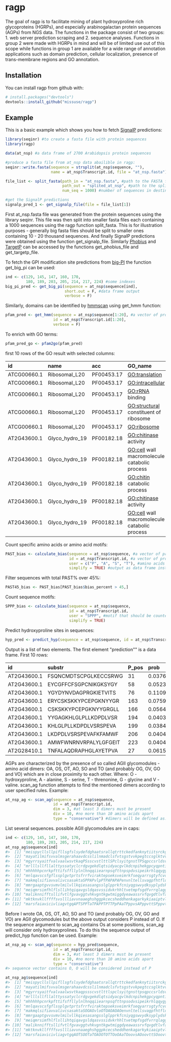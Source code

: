 
<!-- README.md is generated from README.Rmd. Please edit that file -->
ragp
====

The goal of ragp is to facilitate mining of plant hydroxyproline rich glycoproteins (HGRPs), and especially arabinogalactan protein sequences (AGPs) from NGS data. The functions in the package consist of two groups: 1. web server prediction scraping and 2. sequence analyses. Functions in group 2 were made with HGRPs in mind and will be of limited use out of this scope while functions in group 1 are available for a wide range of annotation applications such as domain prediction, cellular localization, presence of trans-membrane regions and GO annotation.

Installation
------------

You can install ragp from github with:

``` r
# install.packages("devtools")
devtools::install_github("missuse/ragp")
```

Example
-------

This is a basic example which shows you how to fetch [SignalP](http://www.cbs.dtu.dk/services/SignalP/) predictions:

``` r
library(seqinr) #to create a fasta file with protein sequences
library(ragp)

data(at_nsp) #a data frame of 2700 Arabidopsis protein sequences 

#produce a fasta file from at_nsp data abailible in ragp:
seqinr::write.fasta(sequence = strsplit(at_nsp$sequence, ""),
                    name = at_nsp$Transcript.id, file = "at_nsp.fasta")

file_list <- split_fasta(path_in = "at_nsp.fasta", #path to the FASTA formated file`
                         path_out = "splited_at_nsp", #path to the splited files on which integers and file type will be apended automatically
                         num_seq = 1000) #number of sequences in destination files, usually this will be 10 - 20k

#get the SignalP predictions
signalp_pred_1 <- get_signalp_file(file = file_list[1])
```

First at\_nsp.fasta file was generated from the protein sequences using the library seqinr. This file was then split into smaller fasta files each containing a 1000 sequences using the ragp function split\_fasta. This is for illustration purposes - generally big fasta files should be split to smaller ones containing 10 - 20 thousand sequences. And finally SignalP predictions were obtained using the function get\_signalp\_file. Similarly [Phobius](http://phobius.sbc.su.se/) and [TargetP](http://www.cbs.dtu.dk/services/TargetP/) can be accessed by the functions get\_phobius\_file and get\_targetp\_file.

To fetch the GPI modification site predictions from [big-PI](http://mendel.imp.ac.at/gpi/plant_server.html) the function get\_big\_pi can be used:

``` r
ind <- c(129, 145, 147, 160, 170,
         180, 189, 203, 205, 214, 217, 224) #some indexes
big_pi_pred <- get_big_pi(sequence = at_nsp$sequence[ind],
                          short.out = F, #data frame output
                          verbose = F) 
```

Similarly, domains can be identified by [hmmscan](https://www.ebi.ac.uk/Tools/hmmer/search/hmmscan) using get\_hmm function:

``` r
pfam_pred <- get_hmm(sequence = at_nsp$sequence[1:20], #a vector of protein sequences as strings
                     id = at_nsp$Transcript.id[1:20],
                     verbose = F)
```

To enrich with GO terms:

``` r
pfam_pred_go <- pfam2go(pfam_pred)
```

first 10 rows of the GO result with selected columns:

| id          | name             | acc        | GO\_name                                       | GO\_acc      |
|:------------|:-----------------|:-----------|:-----------------------------------------------|:-------------|
| ATCG00660.1 | Ribosomal\_L20   | PF00453.17 | <GO:translation>                               | <GO:0006412> |
| ATCG00660.1 | Ribosomal\_L20   | PF00453.17 | <GO:intracellular>                             | <GO:0005622> |
| ATCG00660.1 | Ribosomal\_L20   | PF00453.17 | <GO:rRNA> binding                              | <GO:0019843> |
| ATCG00660.1 | Ribosomal\_L20   | PF00453.17 | <GO:structural> constituent of ribosome        | <GO:0003735> |
| ATCG00660.1 | Ribosomal\_L20   | PF00453.17 | <GO:ribosome>                                  | <GO:0005840> |
| AT2G43600.1 | Glyco\_hydro\_19 | PF00182.18 | <GO:chitinase> activity                        | <GO:0004568> |
| AT2G43600.1 | Glyco\_hydro\_19 | PF00182.18 | <GO:cell> wall macromolecule catabolic process | <GO:0016998> |
| AT2G43600.1 | Glyco\_hydro\_19 | PF00182.18 | <GO:chitin> catabolic process                  | <GO:0006032> |
| AT2G43600.1 | Glyco\_hydro\_19 | PF00182.18 | <GO:chitinase> activity                        | <GO:0004568> |
| AT2G43600.1 | Glyco\_hydro\_19 | PF00182.18 | <GO:cell> wall macromolecule catabolic process | <GO:0016998> |

Count specific amino acids or amino acid motifs:

``` r
PAST_bias <- calculate_bias(sequence = at_nsp$sequence, #a vector of protein sequences as strings
                            id = at_nsp$Transcript.id, #a vector of protein identifiers as strings
                            user = c("P", "A", "S", "T"), #amino acids that should be counted - this is the default so it can be omitted in this case
                            simplify = TRUE) #output as data frame instead of a list
```

Filter sequences with total PAST% over 45%:

``` r
PAST45_bias <- PAST_bias[PAST_bias$bias_percent > 45,]
```

Count sequence motifs:

``` r
SPPP_bias <- calculate_bias(sequence = at_nsp$sequence,
                            id = at_nsp$Transcript.id, 
                            user = "SPPP", #motif that should be counted
                            simplify = TRUE)
```

Predict hydroxyproline sites in sequences:

``` r
hyp_pred <- predict_hyp(sequence = at_nsp$sequence, id = at_nsp$Transcript.id)
```

Output is a list of two elements. The first element "prediction"" is a data frame. First 10 rows:

| id          | substr                | P\_pos | prob               | HYP |
|:------------|:----------------------|:-------|:-------------------|:----|
| AT2G43600.1 | FSQNCMDTSCPGLKECCSRWG | 31     | 0.0376294292509556 | No  |
| AT2G43600.1 | EYCGFFCFSGPCNIKGKSYGY | 58     | 0.0523086786270142 | No  |
| AT2G43600.1 | YGYDYNVDAGPRGKIETVITS | 76     | 0.110943540930748  | No  |
| AT2G43600.1 | ERYCSKSKKYPCEPGKNYYGR | 163    | 0.075996607542038  | No  |
| AT2G43600.1 | CSKSKKYPCEPGKNYYGRGLL | 166    | 0.0564411692321301 | No  |
| AT2G43600.1 | YYGAGKHLGLPLLKDPDLVSR | 194    | 0.0403638146817684 | No  |
| AT2G43600.1 | KHLGLPLLKDPDLVSRSPEVA | 199    | 0.0384472720324993 | No  |
| AT2G43600.1 | LKDPDLVSRSPEVAFKFAMWF | 206    | 0.0404469892382622 | No  |
| AT2G43600.1 | AMWFWNRNVRPALYLGFGEIT | 223    | 0.0404815301299095 | No  |
| AT2G28410.1 | TNFALAQDRAPHGLAYETPVA | 27     | 0.0615824684500694 | No  |

AGPs are characterized by the presence of so called AGII glycomodules - amino acid dimers: OA, OS, OT, AO, SO and TO (and probably OG, OV, GO and VO) which are in close proximity to each other. Where: O - hydroxyproline, A - alanine, S - serine, T - threnonine, G - glycine and V - valine. scan\_ag function attempts to find the mentioned dimers according to user specified rules. Example:

``` r
at_nsp_ag <- scan_ag(sequence = at_nsp$sequence,
                     id = at_nsp$Transcript.id,
                     dim = 3, #at least 3 dimers must be present
                     div = 10, #no more than 10 amino acids apart
                     type = "conservative") #dimers will be defined as: PA, PS, PT, AP, SP, TP
```

List several sequences. possible AGII glycomodules are in caps:

``` r
ind <- c(129, 145, 147, 160, 170,
         180, 189, 203, 205, 214, 217, 224)
at_nsp_ag$sequence[ind]
#>  [1] "meispycllsllpifllsgfslsydefdghaatsrallqtrttckedfanknytiitsrckgpnypanvccsafkdfacpfaevlndekndcastmfsyinlygryppgifanmckegkegldctdvtqsasatsdsiprasttaslavlstflvlcllflss"                                                                                                                                                                                                             
#>  [2] "mayatilmifsvvalmsgerahaavdcsslilnmadclsfvtsgstvvkpegtccsglktvvrtgpeclceafknsgslgltldlskaaslPSvckvaAPPSarcglsvsgdpPAtAPglSPTagagAPAlssganaaTPvsSPrssdasllsvsfafvifmalissfy"                                                                                                                                                                                                       
#>  [3] "mgyrrsyaitfvalvaalwsvtkaqPSsscvstlttlSPclsyitgnstTPSqpccsrldsviksspqcicsavnspipniglninrtqalqlpnacniqTPpltqcnaatgPTaqpPAPSPTekTPdvtlTPTslpgarsgvgggsktvpsvgtgsssrnvdplplhflmfavlvvctssfl"                                                                                                                                                                                         
#>  [4] "mrlllsllfllalttyssatyclcrdgvgekdlqtsidyacgvlkdcnpihekgpcyqpntikshcdwavntyfqrfgqisgscnfsgtattsqnlPStvvtgclyPSSPgsagtTPTtgTPSgtqtfpgpPAfgPAgdfdPSgnngAPSlfisialslgfsvviafl"                                                                                                                                                                                                        
#>  [5] "mhhhhhpcnrkpfttifsffllylnlhnqqiiearnpsqfttnpspdvsipeikrhlqqygylpqnkesddvsfeqalvryqknlglpitgkpdsdtlsqillprcgfpddvepktapfhtgkkyvyfpgrprwtrdvplkltyafsqenltpylaptdirrvfrrafgkwasvipvsfietedyviadikigffngdhgdgepfdgvlgvlahtfspengrlhldkaetwavdfdeekssvavdlesvavheighvlglghssvkdaamyptlkprskkvnlnmddvvgvqslygtnpnftlnsllasetstnladgsrirsqgmiystlstvialcflnw"                          
#>  [6] "mnlqavscsfgflssplgvtprtsfrrfviraktepseksveimrkfseqyarrsgtyfcvdkgvtsvvikglaehkdsygaplcpcrhyddkaaevgqgfwncpcvpmrerkechcmlfltpdndfagkdqtitsdeikettanm"                                                                                                                                                                                                                              
#>  [7] "makmqlsifiavvalivcsasaktaSPPAPvlpPTPAPAPAPenvnltellsvagpfhtfldyllstgvietfqnqannteegitifvpkddafkaqknpplsnltkdqlkqlvlfhalphyyslsefknlsqsgpvstfaggqyslkftdvsgtvridslwtrtkvsssvfstdpvavyqvnrvllpeaifgtdvppmPAPAPAPivsAPSdSPSvadsegasSPksshknsgqklllapismvisglvalfl"                                                                                                                  
#>  [8] "mmrgaaptgvvsvmvlmilvllkqiesasangsslglpprkfcniyqgswvydksyplydskncpfierqfncksngrpdseylkyrwqpsgcnlprfngldflgrimkgkklmfvgdslslnqwqsltcllhnaAPkanststrSPSglsvfsfPAynssimfsrnaflvdivgappkrvmkldsissgslwktadvlvfnswhwwlhtdrkqpwdaimsgnvtvkdmdrlvayekammtwakwidqnidpsktkvffqgispdhgrarewskqggkgscigetkpimgssylagphaaemvvakviktmknqarlmdvtlmsqlrkdghpsvygfgghrmadcshwclsgvpdswnqllyselfhs"
#>  [9] "meiqmrsimfhlflsllihtqiqavgsldqasvssidvkrhhltvetmpfsgdfvrrqlaggggssggggggggsrggssgggssgggsrgsggggksgggssnrggsggsggnkagkgggsrggddgdgggdgggdsgssgntrgggqqvpvvpggrfpsdgvrieyslvlfifmtclvmgscfl"                                                                                                                                                                                      
#> [10] "maliknnifftsllifvtlfgvavggtvhkvgntkgwtmiggdyeawassrvfqvgdtlvfaynkdyhdvtevthndfemcesskplrryktgsdsisltkpglqhficgvpghckkgqklqihvlpaslghvavpvpgpvrsqssssSPSPSPlvdppvnnAPqyqmgPTPAshsaasadfiftfsfdltlidlctffilffilv"                                                                                                                                                                  
#> [11] "mktknvkllffffsvsllliavvnaaeghshggpkcecsheddhenkagarkykiaaiptvliagiigvlfpllgkvfpslrpetcfffvtkafaagvilatgfmhvlpeayemlnspcltseawefpftgfiamiaailtlsvdtfatssfykshckaskrvsdgetgessvdsekvqilrtrviaqvlelgiivhsvvigislgasqspdaakalfialmfhqcfeglglggciaqgkfkclsvtimstffaittpigivvgmgiansydessptalivqgvlnaasagiliymslvdllaadfthpkmqsntglqimahialllgaglmsllakwa"                             
#> [12] "marsfaiavicivliagvtgqAPTSPPTaTPAPPTPTTPpPAaTPppvsAPppvttSPppvttAPpPAnppppvsSPpPASPpPATPppvaSPpppvaSPpPATPppvaTPpPAPlaSPPAqvPAPAPTtkpdSPSPSPSsSPplPSsdAPgPStdsiSPAPSPTdvndqngaskmvsslvfgsvlvwfmi"
```

Before I wrote OA, OS, OT, AO, SO and TO (and probably OG, OV, GO and VO) are AGII glycomodules but the above output considers P instead of O. If the sequence argument to scan\_ag contains Os at some positions, scan\_ag will consider only hydroxyprolines. To do this the sequence output of predict\_hyp function can be used. Example:

``` r
at_nsp_ag <- scan_ag(sequence = hyp_pred$sequence,
                     id = at_nsp$Transcript.id,
                     dim = 3, #at least 3 dimers must be present
                     div = 10, #no more than 10 amino acids apart
                     type = "conservative")
#> sequence vector contains O, O will be considered instead of P

at_nsp_ag$sequence[ind]
#>  [1] "meispycllsllpifllsgfslsydefdghaatsrallqtrttckedfanknytiitsrckgpnypanvccsafkdfacpfaevlndekndcastmfsyinlygryppgifanmckegkegldctdvtqsasatsdsiprasttaslavlstflvlcllflss"                                                                                                                                                                                                             
#>  [2] "mayatilmifsvvalmsgerahaavdcsslilnmadclsfvtsgstvvkpegtccsglktvvrtgpeclceafknsgslgltldlskaaslpsvckvaappsarcglsvsgdoOAtAOglSOTagagAOAlssganaaTOvsSOrssdasllsvsfafvifmalissfy"                                                                                                                                                                                                       
#>  [3] "mgyrrsyaitfvalvaalwsvtkaqpssscvstlttlspclsyitgnsttpsqpccsrldsviksspqcicsavnspipniglninrtqalqlpnacniqtppltqcnaatgOTaqoOAOSOTekTOdvtlTOTslogarsgvgggsktvosvgtgsssrnvdplplhflmfavlvvctssfl"                                                                                                                                                                                         
#>  [4] "mrlllsllfllalttyssatyclcrdgvgekdlqtsidyacgvlkdcnpihekgpcyqpntikshcdwavntyfqrfgqisgscnfsgtattsqnlpstvvtgclypsSOgsagtTOTtgTOSgtqtfogoOAfgOAgdfdOSgnngapslfisialslgfsvviafl"                                                                                                                                                                                                        
#>  [5] "mhhhhhpcnrkpfttifsffllylnlhnqqiiearnpsqfttnpsodvsipeikrhlqqygylpqnkesddvsfeqalvryqknlglpitgkpdsdtlsqillprcgfpddvepktapfhtgkkyvyfpgrprwtrdvplkltyafsqenltpylaptdirrvfrrafgkwasvipvsfietedyviadikigffngdhgdgepfdgvlgvlahtfspengrlhldkaetwavdfdeekssvavdlesvavheighvlglghssvkdaamyptlkprskkvnlnmddvvgvqslygtnpnftlnsllasetstnladgsrirsqgmiystlstvialcflnw"                          
#>  [6] "mnlqavscsfgflssplgvtprtsfrrfviraktepseksveimrkfseqyarrsgtyfcvdkgvtsvvikglaehkdsygaplcpcrhyddkaaevgqgfwncpcvpmrerkechcmlfltpdndfagkdqtitsdeikettanm"                                                                                                                                                                                                                              
#>  [7] "makmqlsifiavvalivcsasaktaSOOAOvloOTOAOAOAOenvnltellsvagpfhtfldyllstgvietfqnqannteegitifvpkddafkaqknpplsnltkdqlkqlvlfhalphyyslsefknlsqsgpvstfaggqyslkftdvsgtvridslwtrtkvsssvfstdpvavyqvnrvllpeaifgtdvpompAOAOAOivsAOSdSOSvadsegasspksshknsgqklllapismvisglvalfl"                                                                                                                  
#>  [8] "mmrgaaptgvvsvmvlmilvllkqiesasangsslglpprkfcniyqgswvydksyplydskncpfierqfncksngrpdseylkyrwqpsgcnlprfngldflgrimkgkklmfvgdslslnqwqsltcllhnaapkanststrsosglsvfsfpaynssimfsrnaflvdivgappkrvmkldsissgslwktadvlvfnswhwwlhtdrkqpwdaimsgnvtvkdmdrlvayekammtwakwidqnidpsktkvffqgispdhgrarewskqggkgscigetkpimgssylagphaaemvvakviktmknqarlmdvtlmsqlrkdghpsvygfgghrmadcshwclsgvpdswnqllyselfhs"
#>  [9] "meiqmrsimfhlflsllihtqiqavgsldqasvssidvkrhhltvetmpfsgdfvrrqlaggggssggggggggsrggssgggssgggsrgsggggksgggssnrggsggsggnkagkgggsrggddgdgggdgggdsgssgntrgggqqvovvpggrfpsdgvrieyslvlfifmtclvmgscfl"                                                                                                                                                                                      
#> [10] "maliknnifftsllifvtlfgvavggtvhkvgntkgwtmiggdyeawassrvfqvgdtlvfaynkdyhdvtevthndfemcesskplrryktgsdsisltkpglqhficgvpghckkgqklqihvlpaslghvavovogovrsqssssSOSOSOlvdpovnnapqyqmgotoashsaasadfiftfsfdltlidlctffilffilv"                                                                                                                                                                  
#> [11] "mktknvkllffffsvsllliavvnaaeghshggpkcecsheddhenkagarkykiaaiptvliagiigvlfpllgkvfpslrpetcfffvtkafaagvilatgfmhvlpeayemlnspcltseawefpftgfiamiaailtlsvdtfatssfykshckaskrvsdgetgessvdsekvqilrtrviaqvlelgiivhsvvigislgasqspdaakalfialmfhqcfeglglggciaqgkfkclsvtimstffaittpigivvgmgiansydessptalivqgvlnaasagiliymslvdllaadfthpkmqsntglqimahialllgaglmsllakwa"                             
#> [12] "marsfaiavicivliagvtgqAOTSOOTaTOAOOTOTTOoOAaTOoovsAOoovttSOoovttAOoOAnoooovsSOoOASOoOATOoovaSOooovaSOoOATOoovaTOoOAOlaSOOAqvOAOAOTtkodSOSOSOSsSOolOSsdAOgOStdsiSOAOSOTdvndqngaskmvsslvfgsvlvwfmi"
```
